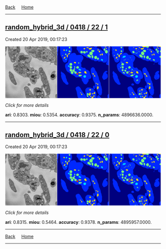 
[Back](..)&nbsp;&nbsp;&nbsp;&nbsp;&nbsp;[Home](https://leapmanlab.github.io/snapshots)

---

<div class="summary"><a href="1"><h2>random_hybrid_3d / 0418 / 22 / 1</h2></a><p>Created 20 Apr 2019, 00:17:23
</p><a href="1"><img src="1/media/summary.png" align="center"></a><p>
<i>Click for more details</i>
</p></div>

**ari**: 0.8303. **miou**: 0.5354. **accuracy**: 0.9375. **n_params**: 4896636.0000. 

---

<div class="summary"><a href="0"><h2>random_hybrid_3d / 0418 / 22 / 0</h2></a><p>Created 20 Apr 2019, 00:17:23
</p><a href="0"><img src="0/media/summary.png" align="center"></a><p>
<i>Click for more details</i>
</p></div>

**ari**: 0.8315. **miou**: 0.5464. **accuracy**: 0.9378. **n_params**: 4895957.0000. 

---

[Back](..)&nbsp;&nbsp;&nbsp;&nbsp;&nbsp;[Home](https://leapmanlab.github.io/snapshots)

---